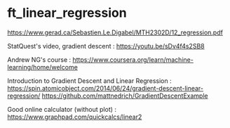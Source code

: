 # ft_linear_regression


https://www.gerad.ca/Sebastien.Le.Digabel/MTH2302D/12_regression.pdf


StatQuest's video, gradient descent :
https://youtu.be/sDv4f4s2SB8

Andrew NG's course :
https://www.coursera.org/learn/machine-learning/home/welcome


Introduction to Gradient Descent and Linear Regression :
https://spin.atomicobject.com/2014/06/24/gradient-descent-linear-regression/
https://github.com/mattnedrich/GradientDescentExample


Good online calculator (without plot) :
https://www.graphpad.com/quickcalcs/linear2